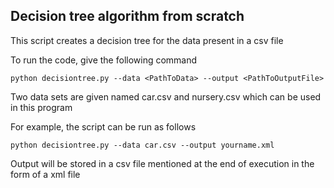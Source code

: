 ## Decision tree algorithm from scratch


This script creates a decision tree for the data present in a csv file

To run the code, give the following command
```{r, engine='python', count_lines}
python decisiontree.py --data <PathToData> --output <PathToOutputFile>
```

Two data sets are given named car.csv and nursery.csv which can be used in this program

For example, the script can be run as follows 
```{r, engine='python', count_lines}
python decisiontree.py --data car.csv --output yourname.xml
```

Output will be stored in a csv file mentioned at the end of execution in the form of a xml file